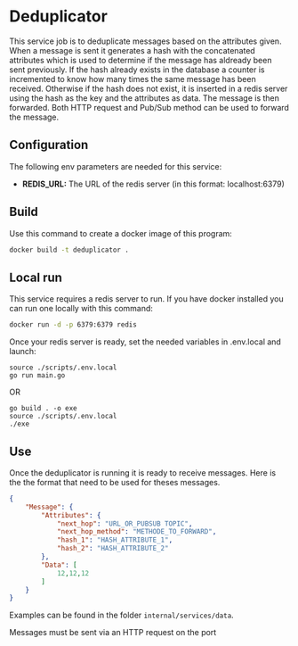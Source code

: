 # Deduplicator

This service job is to deduplicate messages based on the attributes given. 
When a message is sent it generates a hash with the concatenated attributes which is used to determine if the message has aldready been sent previously. If the hash already exists in the database a counter is incremented to know how many times the same message has been received. 
Otherwise if the hash does not exist, it is inserted in a redis server using the hash as the key and the attributes as data. The message is then forwarded. Both HTTP request and Pub/Sub method can be used to forward the message.

## Configuration
The following env parameters are needed for this service:
* **REDIS_URL:** The URL of the redis server (in this format: localhost:6379)

## Build
Use this command to create a docker image of this program:
```bash
docker build -t deduplicator .
```

## Local run
This service requires a redis server to run. If you have docker installed you can run one locally with this command:
```bash
docker run -d -p 6379:6379 redis
```

Once your redis server is ready, set the needed variables in .env.local and launch:
```
source ./scripts/.env.local
go run main.go
```
OR
```
go build . -o exe
source ./scripts/.env.local
./exe
```

## Use
Once the deduplicator is running it is ready to receive messages.
Here is the the format that need to be used for theses messages.
```json
{
    "Message": {
        "Attributes": {
            "next_hop": "URL_OR_PUBSUB TOPIC",
            "next_hop_method": "METHODE_TO_FORWARD",
            "hash_1": "HASH_ATTRIBUTE_1",
            "hash_2": "HASH_ATTRIBUTE_2"
        },
        "Data": [
            12,12,12
        ]
    }
}
```

Examples can be found in the folder `internal/services/data`.

Messages must be sent via an HTTP request on the port 

